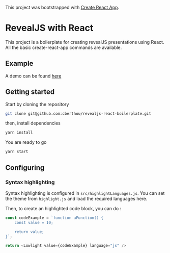 This project was bootstrapped with [Create React App](https://github.com/facebook/create-react-app).

# RevealJS with React

This project is a boilerplate for creating revealJS presentations using React.
All the basic create-react-app commands are available.

## Example

A demo can be found [here](https://cberthou.github.io/revealjs-react-boilerplate/)

## Getting started

Start by cloning the repository
```bash
git clone git@github.com:cberthou/revealjs-react-boilerplate.git
```

then, install dependencies
```bash
yarn install
```

You are ready to go
```bash
yarn start
```

## Configuring

### Syntax highlighting

Syntax highlighting is configured in `src/highlightLanguages.js`. You can set the theme from `highlight.js` and 
load the required languages here.

Then, to create an highlighted code block, you can do :
```javascript
const codeExample = `function aFunction() {
    const value = 10;

    return value;
}`;

return <Lowlight value={codeExample} language="js" />
```
